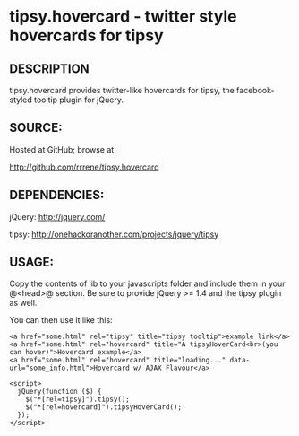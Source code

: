 tipsy.hovercard - twitter style hovercards for tipsy
===============

DESCRIPTION
-----------

tipsy.hovercard provides twitter-like hovercards for tipsy, the facebook-styled
tooltip plugin for jQuery.

SOURCE:
-------

Hosted at GitHub; browse at:

  http://github.com/rrrene/tipsy.hovercard

DEPENDENCIES:
-------------

jQuery: http://jquery.com/

tipsy: http://onehackoranother.com/projects/jquery/tipsy

USAGE:
------

Copy the contents of lib to your javascripts folder and include them in your 
@&lt;head&gt;@ section. Be sure to provide jQuery >= 1.4 and the tipsy plugin as well.

You can then use it like this:

    <a href="some.html" rel="tipsy" title="tipsy tooltip">example link</a>
    <a href="some.html" rel="hovercard" title="A tipsyHoverCard<br>(you can hover)">Hovercard example</a>
    <a href="some.html" rel="hovercard" title="loading..." data-url="some_info.html">Hovercard w/ AJAX Flavour</a>

    <script>
      jQuery(function ($) {
        $("*[rel=tipsy]").tipsy();
        $("*[rel=hovercard]").tipsyHoverCard();
      });
    </script>

